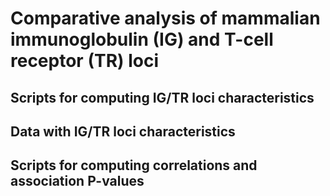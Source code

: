 # Comparative analysis of mammalian immunoglobulin (IG) and T-cell receptor (TR) loci

## Scripts for computing IG/TR loci characteristics

## Data with IG/TR loci characteristics

## Scripts for computing correlations and association P-values 
